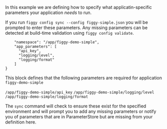 In this example we are defining how to specify what  applicatin-specific parameters your application _needs_ to run.

If you run `figgy config sync --config figgy-simple.json` you will be prompted to enter these parameters. Any
missing parameters can be detected at build-time validation using `figgy config validate`. 

```{
    "namespace": "/app/figgy-demo-simple",
    "app_parameters": [
      "api_key",
      "logging/level",
      "logging/format"
    ]
}
```

This block defines that the following parameters are required for application `figgy-demo-simple`

`/app/figgy-demo-simple/api_key`
`/app/figgy-demo-simple/logging/level`
`/app/figgy-demo-simple/logging/format`

The `sync` command will check to ensure these exist for the specified environment and will prompt you to add
any missing parameters or notify you of parameters that are in ParameterStore but are missing from your definition here.